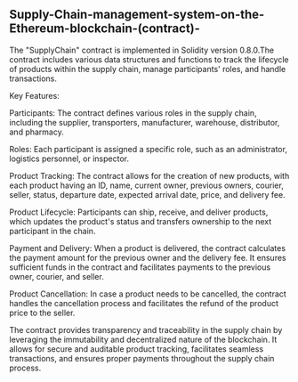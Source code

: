 ## Supply-Chain-management-system-on-the-Ethereum-blockchain-(contract)-

The "SupplyChain" contract is implemented in Solidity version 0.8.0.The contract includes various data structures and functions to track the lifecycle of products within the supply chain, manage participants' roles, and handle transactions.

Key Features:

Participants: The contract defines various roles in the supply chain, including the supplier, transporters, manufacturer, warehouse, distributor, and pharmacy.

Roles: Each participant is assigned a specific role, such as an administrator, logistics personnel, or inspector.

Product Tracking: The contract allows for the creation of new products, with each product having an ID, name, current owner, previous owners, courier, seller, status, departure date, expected arrival date, price, and delivery fee.

Product Lifecycle: Participants can ship, receive, and deliver products, which updates the product's status and transfers ownership to the next participant in the chain.

Payment and Delivery: When a product is delivered, the contract calculates the payment amount for the previous owner and the delivery fee. It ensures sufficient funds in the contract and facilitates payments to the previous owner, courier, and seller.

Product Cancellation: In case a product needs to be cancelled, the contract handles the cancellation process and facilitates the refund of the product price to the seller.

The contract provides transparency and traceability in the supply chain by leveraging the immutability and decentralized nature of the blockchain. It allows for secure and auditable product tracking, facilitates seamless transactions, and ensures proper payments throughout the supply chain process.
